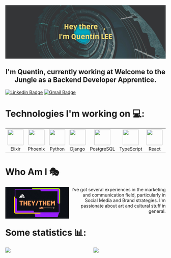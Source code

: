<img src="imgs/header.png" alt="header" align="center">

<h2 align="center">I'm Quentin, currently working at Welcome to the Jungle as a Backend Developer Apprentice.</h2>

[![Linkedin Badge](https://img.shields.io/badge/-Quentin-blue?style=flat-square&logo=Linkedin&logoColor=white&link=https://www.linkedin.com/in/quentin-lee/)](https://www.linkedin.com/in/quentin-lee/)
[![Gmail Badge](https://img.shields.io/badge/-quentinyuehyulee@gmail.com-c14438?style=flat-square&logo=Gmail&logoColor=white&link=mailto:mdraanik12@gmail.com)](mailto:quentinyuehyulee@gmail.com)


<h1>Technologies I'm working on 💻:</h1>

<table align="center">
<tr align="center">
<td><img src="https://cdn.jsdelivr.net/gh/devicons/devicon/icons/elixir/elixir-original.svg" height="50px" width="50px" /><br>Elixir</td>
<td><img src="https://cdn.jsdelivr.net/gh/devicons/devicon/icons/phoenix/phoenix-original.svg" height="50px" width="50px" /><br>Phoenix</td>
<td><img src="https://cdn.jsdelivr.net/gh/devicons/devicon/icons/python/python-original.svg" height="50px" width="50px" /><br>Python</td>
<td><img src="https://cdn.jsdelivr.net/gh/devicons/devicon/icons/django/django-plain.svg" height="50px" width="50px" /><br>Django</td>
<td><img src="https://cdn.jsdelivr.net/gh/devicons/devicon/icons/postgresql/postgresql-original.svg" height="50px" width="50px" /><br>PostgreSQL</td>
<td><img src="https://cdn.jsdelivr.net/gh/devicons/devicon/icons/typescript/typescript-original.svg" height="50px" width="50px" /><br>TypeScript</td>
<td><img src="https://cdn.jsdelivr.net/gh/devicons/devicon/icons/react/react-original.svg" height="50px" width="50px" /><br>React</td>
<td><img src="https://cdn.jsdelivr.net/gh/devicons/devicon/icons/docker/docker-original.svg" height="50px" width="50px" /><br>Docker</td>
<td><img src="https://cdn.jsdelivr.net/gh/devicons/devicon/icons/kubernetes/kubernetes-plain.svg" height="50px" width="50px" /><br>Kubernetes</td>
<td><img src="https://cdn.jsdelivr.net/gh/devicons/devicon/icons/amazonwebservices/amazonwebservices-plain-wordmark.svg" height="50px" width="50px" /><br>AWS</td>          
</tr>
</table>          


<h1> Who Am I 🎭 </h1>

<img src="imgs/pronoun.gif" alt="pronoun" align="left" />

<p align="right"> I've got several experiences in the marketing and communication field, particularly in Social Media and Brand strategies.
I'm passionate about art and cultural stuff in general.</p>
</div>

<h1>Some statistics 📊:</h1>

<img align="left" width="45%" src="https://github-readme-stats.vercel.app/api/top-langs/?username=SadeQL&theme=chartreuse-dark&layout=compact" />
<img align="right" width="45%" src="https://github-readme-stats.vercel.app/api?username=SadeQL&show_icons=true&theme=chartreuse-dark&count_private=true" />


